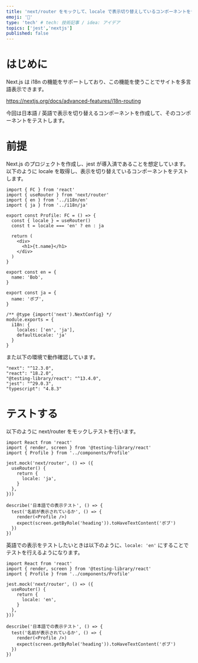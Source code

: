 ```yaml
---
title: 'next/router をモックして、locale で表示切り替えしているコンポーネントをテストする'
emoji: '🐧'
type: 'tech' # tech: 技術記事 / idea: アイデア
topics: ['jest','nextjs']
published: false
---
```


# はじめに
Next.js は i18n の機能をサポートしており、この機能を使うことでサイトを多言語表示できます。

https://nextjs.org/docs/advanced-features/i18n-routing

今回は日本語 / 英語で表示を切り替えるコンポーネントを作成して、そのコンポーネントをテストします。


# 前提
Next.js のプロジェクトを作成し、jest が導入済であることを想定しています。
以下のように locale を取得し、表示を切り替えているコンポーネントをテストします。

```tsx: Profile.tsx
import { FC } from 'react'
import { useRouter } from 'next/router'
import { en } from '../i18n/en'
import { ja } from '../i18n/ja'

export const Profile: FC = () => {
  const { locale } = useRouter()
  const t = locale === 'en' ? en : ja
  
  return (
    <div>
      <h1>{t.name}</h1>
    </div>
  )
}
```

```ts: en.ts
export const en = {
  name: 'Bob',
}
```

```ts: ja.ts
export const ja = {
  name: 'ボブ',
}
```

```js: next.config.js
/** @type {import('next').NextConfig} */
module.exports = {
  i18n: {
    locales: ['en', 'ja'],
    defaultLocale: 'ja'
  }
}

```

また以下の環境で動作確認しています。
```
"next": "^12.3.0",
"react": "18.2.0",
"@testing-library/react": "^13.4.0",
"jest": "^29.0.3",
"typescript": "4.8.3"
```

# テストする
以下のように next/router をモックしテストを行います。
```tsx: ProfileJa.test.tsx
import React from 'react'
import { render, screen } from '@testing-library/react'
import { Profile } from '../components/Profile'

jest.mock('next/router', () => ({
  useRouter() {
    return {
      locale: 'ja',
    }
  },
}))

describe('日本語での表示テスト', () => {
  test('名前が表示されているか', () => {
    render(<Profile />)
    expect(screen.getByRole('heading')).toHaveTextContent('ボブ')
  })
})
```

英語での表示をテストしたいときは以下のように、`locale: 'en'` にすることでテストを行えるようになります。

```tsx: ProfileEn.test.tsx
import React from 'react'
import { render, screen } from '@testing-library/react'
import { Profile } from '../components/Profile'

jest.mock('next/router', () => ({
  useRouter() {
    return {
      locale: 'en',
    }
  },
}))

describe('日本語での表示テスト', () => {
  test('名前が表示されているか', () => {
    render(<Profile />)
    expect(screen.getByRole('heading')).toHaveTextContent('ボブ')
  })
})

